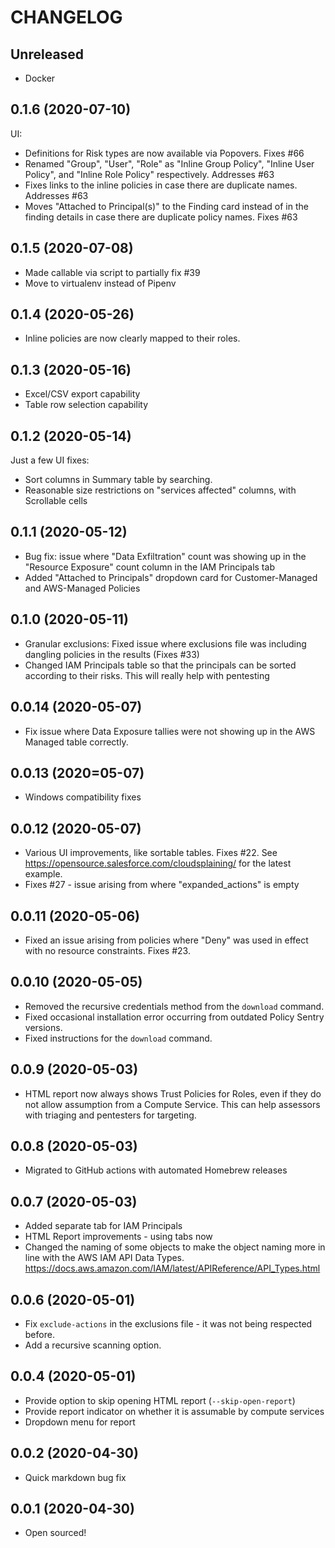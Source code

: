 # CHANGELOG

## Unreleased
* Docker

## 0.1.6 (2020-07-10)
UI:
* Definitions for Risk types are now available via Popovers. Fixes #66
* Renamed "Group", "User", "Role" as "Inline Group Policy", "Inline User Policy", and "Inline Role Policy" respectively. Addresses #63
* Fixes links to the inline policies in case there are duplicate names. Addresses #63
* Moves "Attached to Principal(s)" to the Finding card instead of in the finding details in case there are duplicate policy names. Fixes #63

## 0.1.5 (2020-07-08)
* Made callable via script to partially fix #39
* Move to virtualenv instead of Pipenv

## 0.1.4 (2020-05-26)
* Inline policies are now clearly mapped to their roles.

## 0.1.3 (2020-05-16)
* Excel/CSV export capability
* Table row selection capability

## 0.1.2 (2020-05-14)
Just a few UI fixes:
* Sort columns in Summary table by searching.
* Reasonable size restrictions on "services affected" columns, with Scrollable cells

## 0.1.1 (2020-05-12)
* Bug fix: issue where "Data Exfiltration" count was showing up in the "Resource Exposure" count column in the IAM Principals tab
* Added "Attached to Principals" dropdown card for Customer-Managed and AWS-Managed Policies

## 0.1.0 (2020-05-11)
* Granular exclusions: Fixed issue where exclusions file was including dangling policies in the results (Fixes #33)
* Changed IAM Principals table so that the principals can be sorted according to their risks. This will really help with pentesting

## 0.0.14 (2020-05-07)
* Fix issue where Data Exposure tallies were not showing up in the AWS Managed table correctly.

## 0.0.13 (2020=05-07)
* Windows compatibility fixes

## 0.0.12 (2020-05-07)
* Various UI improvements, like sortable tables. Fixes #22. See https://opensource.salesforce.com/cloudsplaining/ for the latest example.
* Fixes #27 - issue arising from where "expanded_actions" is empty

## 0.0.11 (2020-05-06)
* Fixed an issue arising from policies where "Deny" was used in effect with no resource constraints. Fixes #23.

## 0.0.10 (2020-05-05)
* Removed the recursive credentials method from the `download` command.
* Fixed occasional installation error occurring from outdated Policy Sentry versions.
* Fixed instructions for the `download` command.

## 0.0.9 (2020-05-03)
* HTML report now always shows Trust Policies for Roles, even if they do not allow assumption from a Compute Service. This can help assessors with triaging and pentesters for targeting.

## 0.0.8 (2020-05-03)
* Migrated to GitHub actions with automated Homebrew releases

## 0.0.7 (2020-05-03)
* Added separate tab for IAM Principals
* HTML Report improvements - using tabs now
* Changed the naming of some objects to make the object naming more in line with the AWS IAM API Data Types. https://docs.aws.amazon.com/IAM/latest/APIReference/API_Types.html

## 0.0.6 (2020-05-01)
* Fix `exclude-actions` in the exclusions file - it was not being respected before.
* Add a recursive scanning option.

## 0.0.4 (2020-05-01)
* Provide option to skip opening HTML report (`--skip-open-report`)
* Provide report indicator on whether it is assumable by compute services
* Dropdown menu for report

## 0.0.2 (2020-04-30)
* Quick markdown bug fix

## 0.0.1 (2020-04-30)
* Open sourced!
